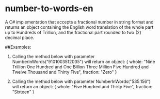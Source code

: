# number-to-words-en

A C# implementation that accepts a fractional number in string format and returns an object containing the English word translation of the whole part up to Hundreds of Trillion, and the fractional part rounded to two (2) decimal place.

##Examples:

1. Calling the method below with parameter NumberInWords("9101003512035") will return an object:
{
  whole: "Nine Trillion One Hundred and One Billion Three Million Five Hundred and Twelve Thousand and Thirty Five",
  fraction: "Zero"
}

2. Calling the method below with parameter NumberInWords("535.156") will return an object:
{
  whole: "Five Hundred and Thirty Five",
  fraction: "Sixteen"
}
